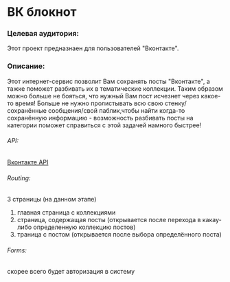 # ВК блокнот 

### Целевая аудитория:
Этот проект предназнаен для пользователей "Вконтакте".


### Описание:
Этот интернет-сервис позволит Вам сохранять посты "Вконтакте", а тажке поможет разбивать их в тематические коллекции. 
Таким образом можно больше не бояться, что нужный Вам пост исчезнет через какое-то время! Больше не нужно пролистывать всю свою стенку/сохранённые сообщения/свой паблик,чтобы найти когда-то сохранённую информацию - возможность разбивать посты на категории поможет справиться с этой задачей намного быстрее!

###### API: 
[Вконтакте API](https://vk.com/dev/methods)
###### Routing: 
3 страницы (на данном этапе)
1. главная страница с коллекциями
2. страница, содержащая посты (открывается после перехода в какау-либо определенную коллекцию постов)
3. траница с постом (открывается после выбора определённого поста)         
###### Forms: 
скорее всего будет авторизация в систему
